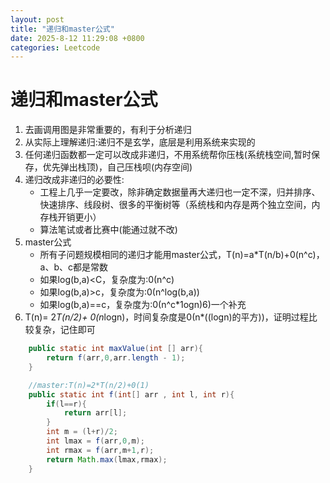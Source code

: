 ```yaml
---
layout: post
title: "递归和master公式"
date: 2025-8-12 11:29:08 +0800
categories: Leetcode
---
```


# 递归和master公式

1. 去画调用图是非常重要的，有利于分析递归
2. 从实际上理解递归:递归不是玄学，底层是利用系统来实现的
3. 任何递归函数都一定可以改成非递归，不用系统帮你压栈(系统栈空间,暂时保存，优先弹出栈顶)，自己压栈呗(内存空间)
4. 递归改成非递归的必要性:
    - 工程上几乎一定要改，除非确定数据量再大递归也一定不深，归并排序、快速排序、线段树、很多的平衡树等（系统栈和内存是两个独立空间，内存栈开销更小）
    - 算法笔试或者比赛中(能通过就不改)
5. master公式
    - 所有子问题规模相同的递归才能用master公式，T(n)=a*T(n/b)+0(n^c)，a、b、c都是常数
    - 如果log(b,a)<C，复杂度为:0(n^c)
    - 如果log(b,a)>c，复杂度为:0(n^log(b,a))
    - 如果log(b,a)==c，复杂度为:0(n^c*1ogn)6)一个补充
6. T(n)= 2*T(n/2)+ 0(n*logn)，时间复杂度是0(n*((logn)的平方))，证明过程比较复杂，记住即可


```java
    public static int maxValue(int [] arr){
        return f(arr,0,arr.length - 1);
    }

    //master:T(n)=2*T(n/2)+0(1)
    public static int f(int[] arr , int l, int r){
        if(l==r){
            return arr[l];
        }
        int m = (l+r)/2;
        int lmax = f(arr,0,m);
        int rmax = f(arr,m+1,r);
        return Math.max(lmax,rmax);
    }

```

